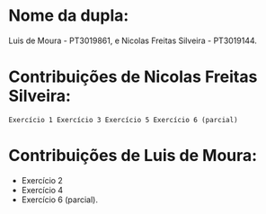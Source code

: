# Nome da dupla:
Luis de Moura - PT3019861, e
Nicolas Freitas Silveira - PT3019144.

# Contribuições de Nicolas Freitas Silveira:
`Exercício 1
 Exercício 3
 Exercício 5
 Exercício 6 (parcial)`

# Contribuições de Luis de Moura:
- Exercício 2
- Exercício 4
- Exercício 6 (parcial).
